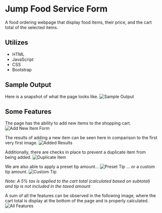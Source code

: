 # Jump Food Service Form

A food ordering webpage that display food items, their price, and the cart total of the selected items.

Utilizes
---
- HTML
- JavaScript
- CSS
- Bootstrap

Sample Output
---
Here is a snapshot of what the page looks like.
![Sample Output](https://github.com/nikkijwang/Jump-Food-Service-Form/blob/main/sample/overall_sample.png "Sample Output")

Some Features
---
The page has the ability to add new items to the shopping cart.
![Add New Item Form](https://github.com/nikkijwang/Jump-Food-Sevice-Form/blob/main/sample/add_new_item.png "New Item")

The results of adding a new item can be seen here in comparison to the first very first image.
![Added Results](https://github.com/nikkijwang/Jump-Food-Service-Form/blob/main/sample/new_item_result.png "Added Item Results")

Additionally, there are checks in place to prevent a duplicate item from being added.
![Duplicate Item](https://github.com/nikkijwang/Jump-Food-Service-Form/blob/main/sample/no_duplicates.png "No duplicate items")

We are also able to apply a preset tip amount...
![Preset Tip](https://github.com/nikkijwang/Jump-Food-Service-Form/blob/main/sample/tips_and_prelim_info.png "Preset Tip")
... or a custom tip amount.
![Custom Tip](https://github.com/nikkijwang/Jump-Food-Service-Form/blob/main/sample/custom_tip.png "Custom Tip")

*Note: A 5% tax is applied to the cart total (calculated based on subtotal) and tip is not included in the taxed amount*

A sum of all the features can be observed in the following image, where the cart total is display at the bottom of the page and is properly calculated.
![All Features](https://github.com/nikkijwang/Jump-Food-Service-Form/blob/main/sample/all_functionality.png "Displays all features in one image")